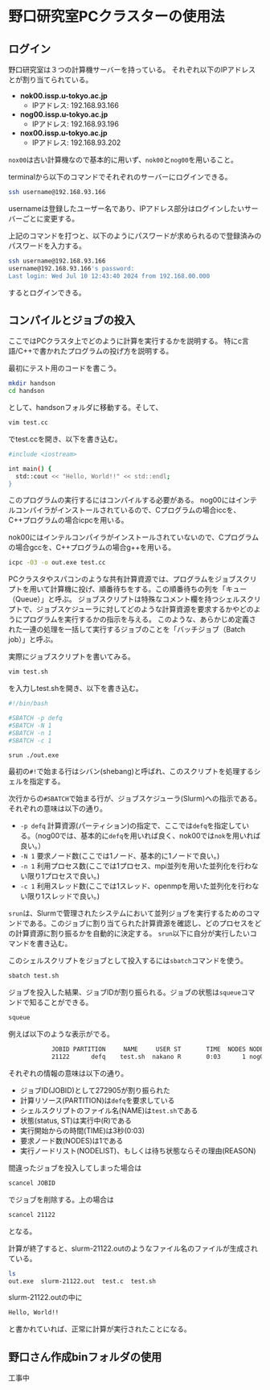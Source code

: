 # 野口研究室PCクラスターの使用法

## ログイン

野口研究室は３つの計算機サーバーを持っている。
それぞれ以下のIPアドレスとが割り当てられている。

- **nok00.issp.u-tokyo.ac.jp**
  - IPアドレス: 192.168.93.166
- **nog00.issp.u-tokyo.ac.jp**
  - IPアドレス: 192.168.93.196
- **nox00.issp.u-tokyo.ac.jp**
  - IPアドレス: 192.168.93.202

`nox00`は古い計算機なので基本的に用いず、`nok00`と`nog00`を用いること。

terminalから以下のコマンドでそれぞれのサーバーにログインできる。

```sh
ssh username@192.168.93.166
```
usernameは登録したユーザー名であり、IPアドレス部分はログインしたいサーバーごとに変更する。

上記のコマンドを打つと、以下のようにパスワードが求められるので登録済みのパスワードを入力する。

```sh
ssh username@192.168.93.166
username@192.168.93.166's password: 
Last login: Wed Jul 10 12:43:40 2024 from 192.168.00.000
```
するとログインできる。


## コンパイルとジョブの投入

ここではPCクラスタ上でどのように計算を実行するかを説明する。
特にc言語/C++で書かれたプログラムの投げ方を説明する。

最初にテスト用のコードを書こう。
```sh
mkdir handson
cd handson
```
として、handsonフォルダに移動する。そして、
```sh
vim test.cc
```
でtest.ccを開き、以下を書き込む。
```sh
#include <iostream>

int main() {
  std::cout << "Hello, World!!" << std::endl;
}
```

このプログラムの実行するにはコンパイルする必要がある。
nog00にはインテルコンパイラがインストールされているので、Cプログラムの場合iccを、C++プログラムの場合icpcを用いる。

nok00にはインテルコンパイラがインストールされていないので、Cプログラムの場合gccを、C++プログラムの場合g++を用いる。
```sh
icpc -O3 -o out.exe test.cc
```

PCクラスタやスパコンのような共有計算資源では、プログラムをジョブスクリプトを用いて計算機に投げ、順番待ちをする。この順番待ちの列を「キュー（Queue）」と呼ぶ。
ジョブスクリプトは特殊なコメント欄を持つシェルスクリプトで、ジョブスケジューラに対してどのような計算資源を要求するかやどのようにプログラムを実行するかの指示を与える。
このような、あらかじめ定義された一連の処理を一括して実行するジョブのことを「バッチジョブ（Batch job）」と呼ぶ。

実際にジョブスクリプトを書いてみる。
```sh
vim test.sh
```
を入力しtest.shを開き、以下を書き込む。
```sh
#!/bin/bash

#SBATCH -p defq
#SBATCH -N 1
#SBATCH -n 1
#SBATCH -c 1

srun ./out.exe
```

最初の`#!`で始まる行はシバン(shebang)と呼ばれ、このスクリプトを処理するシェルを指定する。

次行からの`#SBATCH`で始まる行が、ジョブスケジューラ(Slurm)への指示である。それぞれの意味は以下の通り。

* `-p defq` 計算資源(パーティション)の指定で、ここでは`defq`を指定している。（nog00では、基本的に`defq`を用いれば良く、nok00では`nok`を用いれば良い。）
* `-N 1` 要求ノード数(ここでは1ノード、基本的に1ノードで良い。)
* `-n 1` 利用プロセス数(ここでは1プロセス、mpi並列を用いた並列化を行わない限り1プロセスで良い。)
* `-c 1` 利用スレッド数(ここでは1スレッド、openmpを用いた並列化を行わない限り1スレッドで良い。)

`srun`は、Slurmで管理されたシステムにおいて並列ジョブを実行するためのコマンドである。このジョブに割り当てられた計算資源を確認し、どのプロセスをどの計算資源に割り振るかを自動的に決定する。
`srun`以下に自分が実行したいコマンドを書き込む。

このシェルスクリプトをジョブとして投入するには`sbatch`コマンドを使う。

```sh
sbatch test.sh
```

ジョブを投入した結果、ジョブIDが割り振られる。ジョブの状態は`squeue`コマンドで知ることができる。

```sh
squeue
```

例えば以下のような表示がでる。

```txt
            JOBID PARTITION     NAME     USER ST       TIME  NODES NODELIST(REASON)
            21122      defq    test.sh  nakano R       0:03      1 nog01
```

それぞれの情報の意味は以下の通り。

* ジョブID(JOBID)として272905が割り振られた
* 計算リソース(PARTITION)は`defq`を要求している
* シェルスクリプトのファイル名(NAME)は`test.sh`である
* 状態(status, ST)は実行中(R)である
* 実行開始からの時間(TIME)は3秒(0:03)
* 要求ノード数(NODES)は1である
* 実行ノードリスト(NODELIST)、もしくは待ち状態ならその理由(REASON)

間違ったジョブを投入してしまった場合は
```sh
scancel JOBID
```
でジョブを削除する。上の場合は
```sh
scancel 21122
```
となる。

計算が終了すると、slurm-21122.outのようなファイル名のファイルが生成されている。
```sh
ls
out.exe  slurm-21122.out  test.c  test.sh
```
slurm-21122.outの中に
```sh
Hello, World!!
```
と書かれていれば、正常に計算が実行されたことになる。


## 野口さん作成binフォルダの使用
工事中
